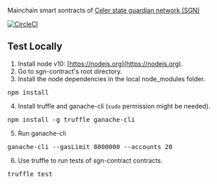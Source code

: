 Mainchain smart sontracts of [Celer state guardian network (SGN)](https://www.celer.network/docs/celercore/)

[![CircleCI](https://circleci.com/gh/celer-network/sgn-contract/tree/master.svg?style=svg)](https://circleci.com/gh/celer-network/sgn-contract/tree/master)

## Test Locally
1. Install node v10: [https://nodejs.org](https://nodejs.org).
2. Go to sgn-contract's root directory. 
3. Install the node dependencies in the local node_modules folder. 
<pre>
npm install
</pre> 
4. Install truffle and ganache-cli (`sudo` permission might be needed). 
<pre>
npm install -g truffle ganache-cli
</pre> 
5. Run ganache-cli
<pre>
ganache-cli --gasLimit 8000000 --accounts 20
</pre>
6. Use truffle to run tests of sgn-contract contracts. 
<pre>
truffle test
</pre> 
